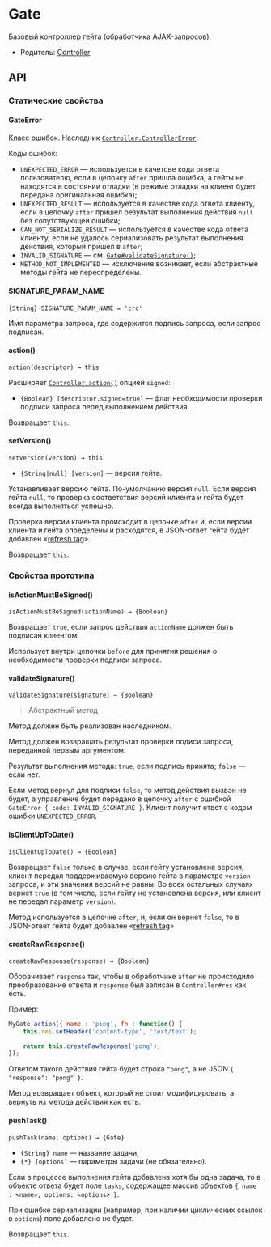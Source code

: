 # Gate

Базовый контроллер гейта (обработчика AJAX-запросов).

* Родитель: [Controller](Controller.md)

## API

### Статические свойства

#### GateError

Класс ошибок. Наследник [`Controller.ControllerError`](Controller.md#controllererror).

Коды ошибок:

* `UNEXPECTED_ERROR` — используется в качетсве кода ответа пользователю, если в цепочку `after` пришла ошибка,
а гейты не находятся в состоянии отладки (в режиме отладки на клиент будет передана оригинальная ошибка);
* `UNEXPECTED_RESULT` — используется в качестве кода ответа клиенту, если в цепочку `after` пришел результат
выполнения действия `null` без сопутствующей ошибки;
* `CAN_NOT_SERIALIZE_RESULT` — используется в качестве кода ответа клиенту, если не удалось сериализовать
результат выполнения действия, который пришел в `after`;
* `INVALID_SIGNATURE` — см. [`Gate#validateSignature()`](#validatesignature);
* `METHOD_NOT_IMPLEMENTED` — исключение возникает, если абстрактные методы гейта не переопределены.

#### SIGNATURE_PARAM_NAME

`{String} SIGNATURE_PARAM_NAME = 'crc'`

Имя параметра запроса, где содержится подпись запроса, если запрос подписан.

#### action()

`action(descriptor) → this`

Расширяет [`Controller.action()`](Controller.md#action) опцией `signed`:

* `{Boolean} [descriptor.signed=true]` — флаг необходимости проверки подписи запроса перед выполнением действия.

Возвращает `this`.

#### setVersion()

`setVersion(version) → this`

* `{String|null} [version]` — версия гейта.

Устанавливает версию гейта. По-умолчанию версия `null`. Если версия гейта `null`,
то проверка соответствия версий клиента и гейта будет всегда выполняться успешно.

Проверка версии клиента происходит в цепочке `after` и, если версии клиента и гейта определены и расходятся,
в JSON-ответ гейта будет добавлен «[refresh tag](#setrefreshtag)».

Возвращает `this`.

### Свойства прототипа

#### isActionMustBeSigned()

`isActionMustBeSigned(actionName) → {Boolean}`

Возвращает `true`, если запрос действия `actionName` должен быть подписан клиентом.

Использует внутри цепочки `before` для принятия решения о необходимости проверки подписи запроса.

#### validateSignature()

`validateSignature(signature) → {Boolean}`

> Абстрактный метод

Метод должен быть реализован наследником.

Метод должен возвращать результат проверки подиси запроса, переданной первым аргументом.

Результат выполнения метода: `true`, если подпись принята; `false` — если нет.

Если метод вернул для подписи `false`, то метод действия вызван не будет, а управление будет передано
в цепочку `after` с ошибкой `GateError { code: INVALID_SIGNATURE }`. Клиент получит ответ с кодом ошибки `UNEXPECTED_ERROR`.

#### isClientUpToDate()

`isClientUpToDate() → {Boolean}`

Возвращает `false` только в случае, если гейту установлена версия, клиент передал поддерживаемую версию гейта в параметре `version` запроса,
и эти значения версий не равны. Во всех остальных случаях вернет `true` (в том числе, если гейту не установлена версия, или клиент не передал
параметр `version`).

Метод используется в цепочке `after`, и, если он вернет `false`, то в JSON-ответ гейта будет добавлен «[refresh tag](#setrefreshtag)»

#### createRawResponse()

`createRawResponse(response) → {Boolean}`

Оборачивает `response` так, чтобы в обработчике `after` не происходило преобразование ответа и `response` был записан в `Controller#res` как есть.

Пример:
```javascript
MyGate.action({ name : 'ping', fn : function() {
    this.res.setHeader('content-type', 'text/text');

    return this.createRawResponse('pong');
});
```

Ответом такого действия гейта будет строка `"pong"`, а не JSON `{ "response": "pong" }`.

Метод возвращает объект, который не стоит модифицировать, а вернуть из метода действия как есть.

#### pushTask()

`pushTask(name, options) → {Gate}`

* `{String} name` — название задачи;
* `{*} [options]` — параметры задачи (не обязательно).

Если в процессе выполнения гейта добавлена хотя бы одна задача, то в объекте ответа будет
поле `tasks`, содержащее массив объектов `{ name : <name>, options: <options> }`.

При ошибке сериализации (например, при наличии циклических ссылок в `options`) поле добавлено не будет.

Возвращает `this`.

